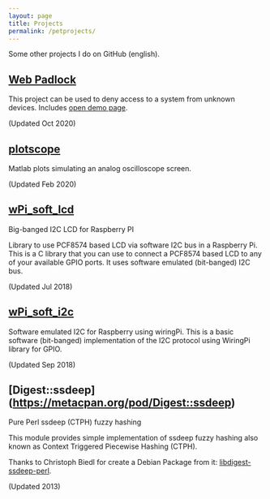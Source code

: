 ```yaml
---
layout: page
title: Projects
permalink: /petprojects/
---
```


Some other projects I do on GitHub (english).

## [Web Padlock](https://electronicayciencia.github.io/webpadlock/)

This project can be used to deny access to a system from unknown devices. Includes [open demo page](https://webpadlock.herokuapp.com/).

(Updated Oct 2020)


## [plotscope](https://github.com/electronicayciencia/plotscope)

Matlab plots simulating an analog oscilloscope screen.

(Updated Feb 2020)

## [wPi_soft_lcd](https://electronicayciencia.github.io/wPi_soft_lcd/)

Big-banged I2C LCD for Raspberry PI

Library to use PCF8574 based LCD via software I2C bus in a Raspberry Pi. This is a C library that you can use to connect a PCF8574 based LCD to any of your available GPIO ports. It uses software emulated (bit-banged) I2C bus.

(Updated Jul 2018)

## [wPi_soft_i2c](https://electronicayciencia.github.io/wPi_soft_i2c/)

Software emulated I2C for Raspberry using wiringPi.
This is a basic software (bit-banged) implementation of the I2C protocol using WiringPi library for GPIO.

(Updated Sep 2018)

## [Digest::ssdeep] (https://metacpan.org/pod/Digest::ssdeep)

Pure Perl ssdeep (CTPH) fuzzy hashing

This module provides simple implementation of ssdeep fuzzy hashing also known as Context Triggered Piecewise Hashing (CTPH).

Thanks to Christoph Biedl for create a Debian Package from it: [libdigest-ssdeep-perl](https://packages.debian.org/buster/libdigest-ssdeep-perl).

(Updated 2013)


